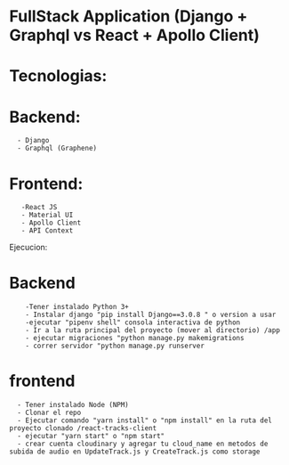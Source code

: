 # FullStack Application (Django + Graphql vs React + Apollo Client)
# Tecnologias:

# Backend:
      - Django
      - Graphql (Graphene)
 # Frontend: 
       -React JS
       - Material UI
       - Apollo Client
       - API Context
       
Ejecucion:
# Backend 
        -Tener instalado Python 3+
        - Instalar django "pip install Django==3.0.8 " o version a usar
        -ejecutar "pipenv shell" consola interactiva de python
        - Ir a la ruta principal del proyecto (mover al directorio) /app
        - ejecutar migraciones "python manage.py makemigrations
        - correr servidor "python manage.py runserver
# frontend
      - Tener instalado Node (NPM)
      - Clonar el repo
      - Ejecutar comando "yarn install" o "npm install" en la ruta del proyecto clonado /react-tracks-client
      - ejecutar "yarn start" o "npm start"
      - crear cuenta cloudinary y agregar tu cloud_name en metodos de subida de audio en UpdateTrack.js y CreateTrack.js como storage
      
      
      
      
